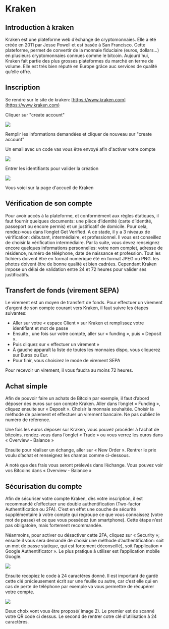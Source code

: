 # Kraken

## Introduction à kraken

Kraken est une plateforme web d’échange de cryptomonnaies. Elle a été créée en 2011 par Jesse Powell et est basée à San Francisco. Cette plateforme, permet de convertir de la monnaie fiduciaire (euros, dollars…) en plusieurs cryptomonnaies connues comme le bitcoin. Aujourd’hui, Kraken fait partie des plus grosses plateformes du marché en terme de volume. Elle est très bien réputé en Europe grâce auc services de qualité qu’elle offre.

## Inscription

Se rendre sur le site de kraken: [https://www.kraken.com](https://www.kraken.com)

Cliquer sur "create account"

![](<../.gitbook/assets/image (11).png>)

Remplir les informations demandées et cliquer de nouveau sur "create account"

Un email avec un code vas vous être envoyé afin d'activer votre compte

![](<../.gitbook/assets/image (16).png>)

Entrer les identifiants pour valider la création

![](<../.gitbook/assets/image (6).png>)

Vous voici sur la page d'accueil de Kraken

## Vérification de son compte

Pour avoir accès à la plateforme, et conformément aux règles étatiques, il faut fournir quelques documents: une pièce d’identité (carte d’identité, passeport ou encore permis) et un justificatif de domicile. Pour cela, rendez-vous dans l’onglet Get Verified. A ce stade, il y a 3 niveaux de vérification: débutant, intermédiaire, et professionnel. Il vous est conseillez de choisir la vérification intermédiaire. Par la suite, vous devez renseignez encore quelques informations personnelles: votre nom complet, adresse de résidence, numéro de téléphone, date de naissance et profession. Tout les fichiers doivent être en format numérique été en format JPEG ou PNG. les photos doivent être de bonne qualité et bien cadrées. Cependant Kraken impose un délai de validation entre 24 et 72 heures pour valider ses justificatifs.

## Transfert de fonds (virement SEPA)

Le virement est un moyen de transfert de fonds. Pour effectuer un virement d’argent de son compte courant vers Kraken, il faut suivre les étapes suivantes:

* Aller sur votre « espace Client » sur Kraken et remplissez votre identifiant et mot de passe
* Ensuite , une fois sur votre compte, aller sur « funding », puis « Deposit ».
* Puis cliquez sur « effectuer un virement »
* À gauche apparaît la liste de toutes les monnaies dispo, vous cliquerez sur Euros ou Eur.
* Pour finir, vous choisirez le mode de virement SEPA

Pour recevoir un virement, il vous faudra au moins 72 heures.

## Achat simple

Afin de pouvoir faire un achats de Bitcoin par exemple, il faut d’abord déposer des euros sur son compte Kraken. Aller dans l’onglet « Funding », cliquez ensuite sur « Deposit ». Choisir la monnaie souhaitée. Choisir la méthode de paiement et effectuer un virement bancaire. Ne pas oubliez le numéro de référence.

Une fois les euros déposer sur Kraken, vous pouvez procéder à l’achat de bitcoins. rendez-vous dans l’onglet « Trade » ou vous verrez les euros dans « Overview - Balance »

Ensuite pour réaliser un échange, aller sur « New Order ». Rentrer le prix voulu d’achat et renseignez les champs comme ci-dessous.

A noté que des frais vous seront prélevés dans l’échange. Vous pouvez voir vos Bitcoins dans « Overview - Balance »

## Sécurisation du compte

Afin de sécuriser votre compte Kraken, dès votre inscription, il est recommandé d’effectuer une double authentification (Two-factor Authentification ou 2FA). C’est en effet une couche de sécurité supplémentaire à votre compte qui regroupe ce que vous connaissez (votre mot de passe) et ce que vous possédez (un smartphone). Cette étape n’est pas obligatoire, mais fortement recommandée.

Néanmoins, pour activer ou désactiver cette 2FA, cliquez sur « Security »; ensuite il vous sera demandé de choisir une méthode d’authentification: soit un mot de passe statique, qui est fortement déconseillé), soit l’application « Google Authentificator ». Le plus pratique à utiliser est l’application mobile Google.

![](<../.gitbook/assets/image (9).png>)

Ensuite recopiez le code à 24 caractères donné. Il est important de gardé cette clé précieusement écrit sur une feuille ou autre, car c’est elle qui en cas de perte de téléphone par exemple va vous permettre de récupérer votre compte.

![](<../.gitbook/assets/image (1).png>)

Deux choix vont vous être proposé( image 2). Le premier est de scanné votre QR code ci dessus. Le second de rentrer cotre clé d’utilisation à 24 caractères.

##

